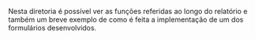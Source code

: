 Nesta diretoria é possível ver as funções referidas ao longo do relatório e também um breve exemplo de como é feita a implementação de um dos formulários desenvolvidos.
